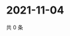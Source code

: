 # 2021-11-04

共 0 条

<!-- BEGIN WEIBO -->
<!-- 最后更新时间 Thu Nov 04 2021 02:21:27 GMT+0800 (China Standard Time) -->

<!-- END WEIBO -->
